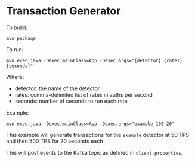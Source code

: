 # Transaction Generator

To build:
```
mvn package
```

To run:
```
mvn exec:java -Dexec.mainClass=App -Dexec.args="{detector} {rates} {seconds}"
```
Where:

* detector: the name of the detector
* rates: comma-delimited list of rates in auths per second
* seconds: number of seconds to run each rate

Example:
```
mvn exec:java -Dexec.mainClass=App -Dexec.args="example 100 20"
```

This example will generate transactions for the `example` detector at 50 TPS and then 500 TPS for 20 seconds each

This will post events to the Kafka topic as defined in `client.properties`.